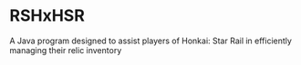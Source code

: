 # RSHxHSR
A Java program designed to assist players of Honkai: Star Rail in efficiently managing their relic inventory

